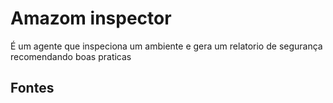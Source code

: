 # Amazom inspector

É um agente que inspeciona um ambiente e gera um relatorio de segurança recomendando boas praticas

## Fontes